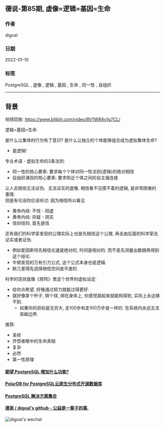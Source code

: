## 德说-第85期, 虚像=逻辑=基因=生命        
                                  
### 作者                                  
digoal                                  
                                  
### 日期                                  
2022-01-10                                 
                                  
### 标签                               
PostgreSQL , 虚像 , 逻辑 , 基因 , 生命 , 同一性 , 自组织       
                                
----                                
                                
## 背景                                
视频回放: https://www.bilibili.com/video/BV1WR4y1g7CL/      
    
逻辑=基因=生命      
    
是什么让集体的行为有了意识? 是什么让独立的个体能够组合成为虚拟集体生命?     
- 是逻辑!      
    
专业术语 - 虚拟生命的2条法则:     
- 同一性的核心要素: 要求每个个体对同一性法则(逻辑)的绝对相信    
- 自组织涌现的核心要素: 要求附近个体之间的自主强连接    
    
让人去相信无法证伪、无法证实的虚像, 相信看不见摸不着的逻辑, 是非常困难的事情:    
但是有句话你应该听过: 因为相信所以看见     
- 黄帝内经: 不信 - 阳虚     
- 黄帝内经: 存疑 - 阴实     
- 信仰信仰, 首先是信      
  
还有我们的科学家发现的公理实际上也是先相信这个公理, 再去由后面的科学家去证实或者证伪.  
- 例如爱因斯坦先相信光速是绝对的, 时间是相对的. 而不是先测量出数据再得到这个结论.  
- 牛顿发现的万有引力公式, 这个公式本身也是逻辑.  
- 欧几里得先选择相信空间是平直的.  
    
科学的现状就像《矩阵》里这个世界的虚拟设定:      
- 给你点希望, 好像通过努力就能过得更好.      
- 就好像拿个杆子, 绑个球, 绑在身体上, 你感觉跳起来就能购得到, 实际上永远够不到.      
    - 如果你的目标是无穷大, 走100步和走100万步是一样的. 在系统内永远无法突破边界.      
    
推荐:    
- 圣经    
- 开悟者眼中的生命真相    
- 复杂    
- 必然    
- 第一性原理
    
  
#### [期望 PostgreSQL 增加什么功能?](https://github.com/digoal/blog/issues/76 "269ac3d1c492e938c0191101c7238216")
  
  
#### [PolarDB for PostgreSQL云原生分布式开源数据库](https://github.com/ApsaraDB/PolarDB-for-PostgreSQL "57258f76c37864c6e6d23383d05714ea")
  
  
#### [PostgreSQL 解决方案集合](https://yq.aliyun.com/topic/118 "40cff096e9ed7122c512b35d8561d9c8")
  
  
#### [德哥 / digoal's github - 公益是一辈子的事.](https://github.com/digoal/blog/blob/master/README.md "22709685feb7cab07d30f30387f0a9ae")
  
  
![digoal's wechat](../pic/digoal_weixin.jpg "f7ad92eeba24523fd47a6e1a0e691b59")
  

